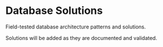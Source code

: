 # Database Solutions

Field-tested database architecture patterns and solutions.

Solutions will be added as they are documented and validated.
